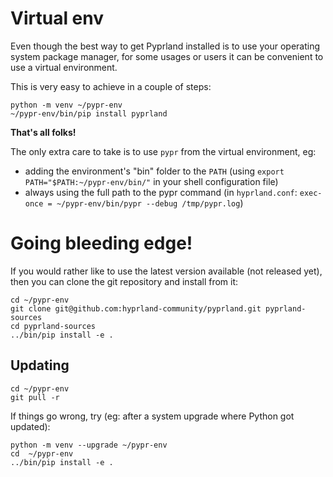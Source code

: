 # Virtual env

Even though the best way to get Pyprland installed is to use your operating system package manager,
for some usages or users it can be convenient to use a virtual environment.

This is very easy to achieve in a couple of steps:

```shell
python -m venv ~/pypr-env
~/pypr-env/bin/pip install pyprland
```

**That's all folks!**

The only extra care to take is to use `pypr` from the virtual environment, eg:

- adding the environment's "bin" folder to the `PATH` (using `export PATH="$PATH:~/pypr-env/bin/"` in your shell configuration file)
- always using the full path to the pypr command (in `hyprland.conf`: `exec-once = ~/pypr-env/bin/pypr --debug /tmp/pypr.log`)

# Going bleeding edge!

If you would rather like to use the latest version available (not released yet), then you can clone the git repository and install from it:

```shell
cd ~/pypr-env
git clone git@github.com:hyprland-community/pyprland.git pyprland-sources
cd pyprland-sources
../bin/pip install -e .
```

## Updating

```shell
cd ~/pypr-env
git pull -r
```

If things go wrong, try (eg: after a system upgrade where Python got updated):

```shell
python -m venv --upgrade ~/pypr-env
cd  ~/pypr-env
../bin/pip install -e .
```

